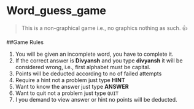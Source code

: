 # Word_guess_game

>This is a non-graphical game i.e., no graphics nothing as such. :+1:

##Game Rules
1. You will be given an incomplete word, you have to complete it.
2. If the correct answer is **Divyansh** and you type **divyansh** it will be considered wrong, i.e., first alphabet must be capital.
3. Points will be deducted according to no of failed attempts
4. Require a hint not a problem just type **HINT**
5. Want to know the answer just type **ANSWER**
6. Want to quit not a problem just type `QUIT`
7. I you demand to view answer or hint no points will be deducted.
